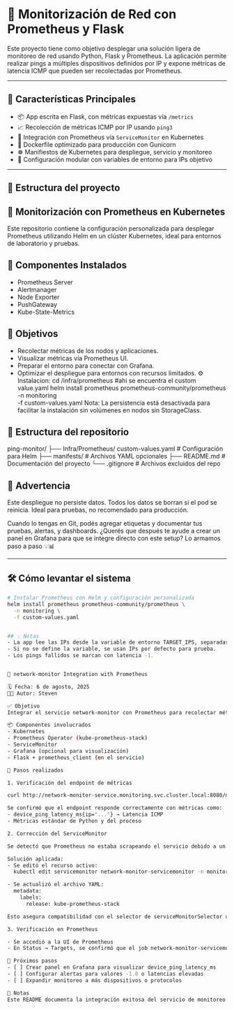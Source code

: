 # 📡 Monitorización de Red con Prometheus y Flask

Este proyecto tiene como objetivo desplegar una solución ligera de monitoreo de red usando Python, Flask y Prometheus. La aplicación permite realizar pings a múltiples dispositivos definidos por IP y expone métricas de latencia ICMP que pueden ser recolectadas por Prometheus.

---

## 🚀 Características Principales

- 📦 App escrita en Flask, con métricas expuestas vía `/metrics`
- 📈 Recolección de métricas ICMP por IP usando `ping3`
- 🧠 Integración con Prometheus vía `ServiceMonitor` en Kubernetes
- 🐳 Dockerfile optimizado para producción con Gunicorn
- ☸️ Manifiestos de Kubernetes para despliegue, servicio y monitoreo
- 🔧 Configuración modular con variables de entorno para IPs objetivo

---

## 🧬 Estructura del proyecto




## 📘 Monitorización con Prometheus en Kubernetes
Este repositorio contiene la configuración personalizada para desplegar Prometheus utilizando Helm en un clúster Kubernetes, ideal para entornos de laboratorio y pruebas.

## 🔧 Componentes Instalados
- Prometheus Server
- Alertmanager
- Node Exporter
- PushGateway
- Kube-State-Metrics

## 🎯 Objetivos
- Recolectar métricas de los nodos y aplicaciones.
- Visualizar métricas vía Prometheus UI.
- Preparar el entorno para conectar con Grafana.
- Optimizar el despliegue para entornos con recursos limitados.
⚙️ Instalacion:
cd /infra/prometheus #ahi se encuentra el custom value.yaml
helm install prometheus prometheus-community/prometheus \
  -n monitoring \
  -f custom-values.yaml
Nota: La persistencia está desactivada para facilitar la instalación sin volúmenes en nodos sin StorageClass.

## 📁 Estructura del repositorio

ping-monitor/
├── Infra/Prometheus/ custom-values.yaml         # Configuración para Helm
├── manifests/                 # Archivos YAML opcionales
├── README.md                  # Documentación del proyecto
└── .gitignore                 # Archivos excluidos del repo


## 🚨 Advertencia
Este despliegue no persiste datos. Todos los datos se borran si el pod se reinicia. Ideal para pruebas, no recomendado para producción.

Cuando lo tengas en Git, podés agregar etiquetas y documentar tus pruebas, alertas, y dashboards. ¿Querés que después te ayude a crear un panel en Grafana para que se integre directo con este setup? Lo armamos paso a paso 💡📊


---

## 🛠 Cómo levantar el sistema

```bash
# Instalar Prometheus con Helm y configuración personalizada
helm install prometheus prometheus-community/prometheus \
  -n monitoring \
  -f custom-values.yaml


## 💡 Notas
- La app lee las IPs desde la variable de entorno TARGET_IPS, separadas por comas.
- Si no se define la variable, se usan IPs por defecto para prueba.
- Los pings fallidos se marcan con latencia -1.


📘 network-monitor Integration with Prometheus

🗓️ Fecha: 6 de agosto, 2025  
🧑‍💻 Autor: Steven

✅ Objetivo
Integrar el servicio network-monitor con Prometheus para recolectar métricas de latencia ICMP hacia dispositivos de red.

📦 Componentes involucrados
- Kubernetes
- Prometheus Operator (kube-prometheus-stack)
- ServiceMonitor
- Grafana (opcional para visualización)
- Flask + prometheus_client (en el servicio)

🔧 Pasos realizados

1. Verificación del endpoint de métricas

curl http://network-monitor-service.monitoring.svc.cluster.local:8080/metrics

Se confirmó que el endpoint responde correctamente con métricas como:
- device_ping_latency_ms{ip="..."} → Latencia ICMP
- Métricas estándar de Python y del proceso

2. Corrección del ServiceMonitor

Se detectó que Prometheus no estaba scrapeando el servicio debido a un label incorrecto.

Solución aplicada:
- Se editó el recurso activo:
  kubectl edit servicemonitor network-monitor-servicemonitor -n monitoring

- Se actualizó el archivo YAML:
  metadata:
    labels:
      release: kube-prometheus-stack

Esto asegura compatibilidad con el selector de serviceMonitorSelector usado por Prometheus.

3. Verificación en Prometheus

- Se accedió a la UI de Prometheus
- En Status → Targets, se confirmó que el job network-monitor-servicemonitor aparece como UP

📌 Próximos pasos
- [ ] Crear panel en Grafana para visualizar device_ping_latency_ms
- [ ] Configurar alertas para valores -1.0 o latencias elevadas
- [ ] Expandir monitoreo a más dispositivos o protocolos

📝 Notas
Este README documenta la integración exitosa del servicio de monitoreo de red con Prometheus. El sistema ahora puede recolectar métricas de latencia ICMP y está listo para visualización y alertas.


